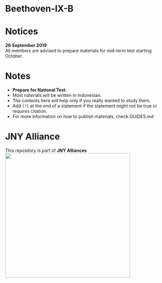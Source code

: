 # Beethoven-IX-B

# Notices
**26 September 2019**  
All members are advised to prepare materials for mid-term test starting October.

# Notes
- **Prepare for National Test**.
- Most naterials will be written in Indonesian.
- The contents here will help only if you really wanted to study them.
- Add `[?]` at the end of a statement if the statement might not be true or requires citation.
- For more information on how to publish materials, check GUIDES.md

# JNY Alliance
This repository is part of **JNY Alliances**  
<img src="https://i.ibb.co/BrHFvL4/JNY-Alliance-copy.jpg" alt="" height="400" style="max-width:100%;">
